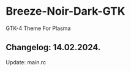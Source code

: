 # Breeze-Noir-Dark-GTK
GTK-4 Theme For Plasma

Changelog: 14.02.2024.
-----------------------

Update: main.rc
